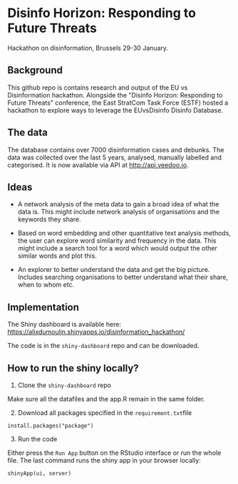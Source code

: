 # Disinfo Horizon: Responding to Future Threats

Hackathon on disinformation, Brussels 29-30 January.

## Background

This github repo is contains research and output of the EU vs Disinformation hackathon. Alongside the "Disinfo Horizon: Responding to Future Threats" conference, the East StratCom Task Force (ESTF) hosted a hackathon to explore ways to leverage the EUvsDisinfo Disinfo Database.

## The data

The database contains over 7000 disinformation cases and debunks. The data was collected over the last 5 years, analysed, manually labelled and categorised. It is now available via API at http://api.veedoo.io.

## Ideas

* A network analysis of the meta data to gain a broad idea of what the data is. This might include network analysis of organisations and the keywords they share.

* Based on word embedding and other quantitative text analysis methods, the user can explore word similarity and frequency in the data. This might include a search tool for a word which would output the other similar words and plot this.

* An explorer to better understand the data and get the big picture. Includes searching organisations to better understand what their share, when to whom etc.

## Implementation

The Shiny dashboard is available here: https://alixdumoulin.shinyapps.io/disinformation_hackathon/

The code is in the `shiny-dashboard` repo and can be downloaded. 

## How to run the shiny locally?

1) Clone the `shiny-dashboard` repo

Make sure all the datafiles and the app.R remain in the same folder. 

2) Download all packages specified in the `requirement.txt`file

```{r}
install.packages("package")
```

3) Run the code

Either press the `Run App` button on the RStudio interface or run the whole file. The last command runs the shiny app in your browser locally:

```{r}
shinyApp(ui, server)
```
